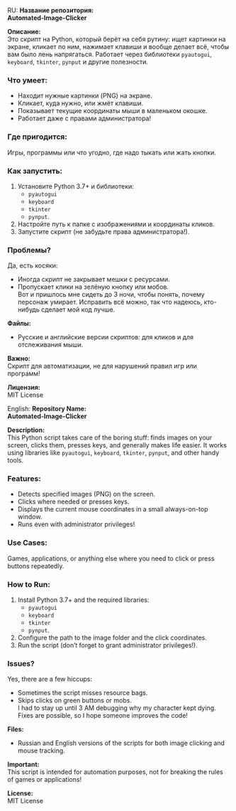 RU:
**Название репозитория:**  
**Automated-Image-Clicker**  

**Описание:**  
Это скрипт на Python, который берёт на себя рутину: ищет картинки на экране, кликает по ним, нажимает клавиши и вообще делает всё, чтобы вам было лень напрягаться. Работает через библиотеки `pyautogui`, `keyboard`, `tkinter`, `pynput` и другие полезности.  

### Что умеет:  
- Находит нужные картинки (PNG) на экране.  
- Кликает, куда нужно, или жмёт клавиши.  
- Показывает текущие координаты мыши в маленьком окошке.  
- Работает даже с правами администратора!  

### Где пригодится:  
Игры, программы или что угодно, где надо тыкать или жать кнопки.  

### Как запустить:  
1. Установите Python 3.7+ и библиотеки:  
   - `pyautogui`  
   - `keyboard`  
   - `tkinter`  
   - `pynput`.  
2. Настройте путь к папке с изображениями и координаты кликов.  
3. Запустите скрипт (не забудьте права администратора!).  

### Проблемы?  
Да, есть косяки:  
- Иногда скрипт не закрывает мешки с ресурсами.  
- Пропускает клики на зелёную кнопку или мобов.  
Вот и пришлось мне сидеть до 3 ночи, чтобы понять, почему персонаж умирает. Исправить всё можно, так что надеюсь, кто-нибудь сделает мой код лучше.  

**Файлы:**  
- Русские и английские версии скриптов: для кликов и для отслеживания мыши.  

**Важно:**  
Скрипт для автоматизации, не для нарушений правил игр или программ!  

**Лицензия:**  
MIT License  


English: 
**Repository Name:**  
**Automated-Image-Clicker**  

**Description:**  
This Python script takes care of the boring stuff: finds images on your screen, clicks them, presses keys, and generally makes life easier. It works using libraries like `pyautogui`, `keyboard`, `tkinter`, `pynput`, and other handy tools.  

### Features:  
- Detects specified images (PNG) on the screen.  
- Clicks where needed or presses keys.  
- Displays the current mouse coordinates in a small always-on-top window.  
- Runs even with administrator privileges!  

### Use Cases:  
Games, applications, or anything else where you need to click or press buttons repeatedly.  

### How to Run:  
1. Install Python 3.7+ and the required libraries:  
   - `pyautogui`  
   - `keyboard`  
   - `tkinter`  
   - `pynput`.  
2. Configure the path to the image folder and the click coordinates.  
3. Run the script (don’t forget to grant administrator privileges!).  

### Issues?  
Yes, there are a few hiccups:  
- Sometimes the script misses resource bags.  
- Skips clicks on green buttons or mobs.  
I had to stay up until 3 AM debugging why my character kept dying. Fixes are possible, so I hope someone improves the code!  

**Files:**  
- Russian and English versions of the scripts for both image clicking and mouse tracking.  

**Important:**  
This script is intended for automation purposes, not for breaking the rules of games or applications!  

**License:**  
MIT License  
